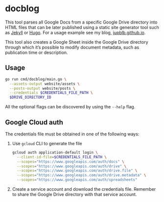 # docblog

This tool parses all Google Docs from a specific Google Drive directory into
HTML files that can be later published using a static site generator tool such
as [Jekyll] or [Hugo]. For a usage example see my blog, [jupblb.github.io].

This tool also creates a Google Sheet inside the Google Drive directory through
which it’s possible to modify document metadata, such as publication time or
description.

## Usage

``` sh
go run cmd/docblog/main.go \
  --assets-output website/assets \
  --posts-output website/posts \
  --credentials $CREDENTIALS_FILE_PATH \
  $DRIVE_DIRECTORY_ID
```

All the optional flags can be discovered by using the `--help` flag.

## Google Cloud auth

The credentials file must be obtained in one of the following ways:

1.  Use `gcloud` CLI to generate the file

    ``` sh
    gcloud auth application-default login \
      --client-id-file=$CREDENTIALS_FILE_PATH \
      --scopes="https://www.googleapis.com/auth/docs" \
      --scopes="https://www.googleapis.com/auth/drive" \
      --scopes="https://www.googleapis.com/auth/drive.file" \
      --scopes="https://www.googleapis.com/auth/drive.metadata" \
      --scopes="https://www.googleapis.com/auth/spreadsheets"
    ```

2.  Create a service account and download the credentials file. Remember to
    share the Google Drive directory with that service account.

  [Jekyll]: https://jekyllrb.com
  [Hugo]: https://gohugo.io
  [jupblb.github.io]: https://github.com/jupblb/jupblb.github.io
